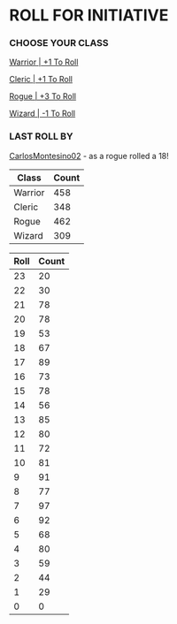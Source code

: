 # ROLL FOR INITIATIVE
### CHOOSE YOUR CLASS

[Warrior | +1 To Roll](https://github.com/benjaminsampica/benjaminsampica/issues/new?title=roll%7Cwarrior&body=Just+click+%27Submit+new+issue%27.)

[Cleric | +1 To Roll](https://github.com/benjaminsampica/benjaminsampica/issues/new?title=roll%7Ccleric&body=Just+click+%27Submit+new+issue%27.)

[Rogue | +3 To Roll](https://github.com/benjaminsampica/benjaminsampica/issues/new?title=roll%7Crogue&body=Just+click+%27Submit+new+issue%27.)

[Wizard | -1 To Roll](https://github.com/benjaminsampica/benjaminsampica/issues/new?title=roll%7Cwizard&body=Just+click+%27Submit+new+issue%27.)
### LAST ROLL BY
[CarlosMontesino02](https://www.github.com/CarlosMontesino02) - as a rogue rolled a 18!

|Class|Count|
|-|-|
|Warrior|458|
|Cleric|348|
|Rogue|462|
|Wizard|309|

|Roll|Count|
|-|-|
|23|20
|22|30
|21|78
|20|78
|19|53
|18|67
|17|89
|16|73
|15|78
|14|56
|13|85
|12|80
|11|72
|10|81
|9|91
|8|77
|7|97
|6|92
|5|68
|4|80
|3|59
|2|44
|1|29
|0|0
